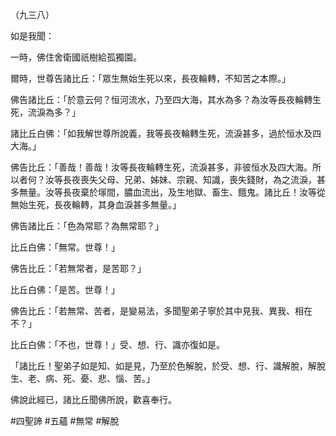 （九三八）

如是我聞：

一時，佛住舍衛國祇樹給孤獨園。

爾時，世尊告諸比丘：「眾生無始生死以來，長夜輪轉，不知苦之本際。」

佛告諸比丘：「於意云何？恒河流水，乃至四大海，其水為多？為汝等長夜輪轉生死，流淚為多？」

諸比丘白佛：「如我解世尊所說義，我等長夜輪轉生死，流淚甚多，過於恒水及四大海。」

佛告比丘：「善哉！善哉！汝等長夜輪轉生死，流淚甚多，非彼恒水及四大海。所以者何？汝等長夜喪失父母、兄弟、姊妹、宗親、知識，喪失錢財，為之流淚，甚多無量。汝等長夜棄於塜間，膿血流出，及生地獄、畜生、餓鬼。諸比丘！汝等從無始生死，長夜輪轉，其身血淚甚多無量。」

佛告諸比丘：「色為常耶？為無常耶？」

比丘白佛：「無常。世尊！」

佛告比丘：「若無常者，是苦耶？」

比丘白佛：「是苦。世尊！」

佛告比丘：「若無常、苦者，是變易法，多聞聖弟子寧於其中見我、異我、相在不？」

比丘白佛：「不也，世尊！」受、想、行、識亦復如是。

「諸比丘！聖弟子如是知、如是見，乃至於色解脫，於受、想、行、識解脫，解脫生、老、病、死、憂、悲、惱、苦。」

佛說此經已，諸比丘聞佛所說，歡喜奉行。



#四聖諦
#五蘊
#無常
#解脫
